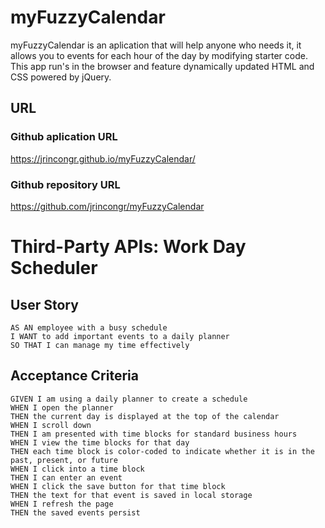 # myFuzzyCalendar

myFuzzyCalendar is an aplication that will help anyone who needs it, it allows you to events for each hour of the day by modifying starter code. This app run's in the browser and feature dynamically updated HTML and CSS powered by jQuery.

## URL

### Github aplication URL
https://jrincongr.github.io/myFuzzyCalendar/

### Github repository URL
https://github.com/jrincongr/myFuzzyCalendar

# Third-Party APIs: Work Day Scheduler

## User Story

```
AS AN employee with a busy schedule
I WANT to add important events to a daily planner
SO THAT I can manage my time effectively
```


## Acceptance Criteria

```
GIVEN I am using a daily planner to create a schedule
WHEN I open the planner
THEN the current day is displayed at the top of the calendar
WHEN I scroll down
THEN I am presented with time blocks for standard business hours
WHEN I view the time blocks for that day
THEN each time block is color-coded to indicate whether it is in the past, present, or future
WHEN I click into a time block
THEN I can enter an event
WHEN I click the save button for that time block
THEN the text for that event is saved in local storage
WHEN I refresh the page
THEN the saved events persist
```
